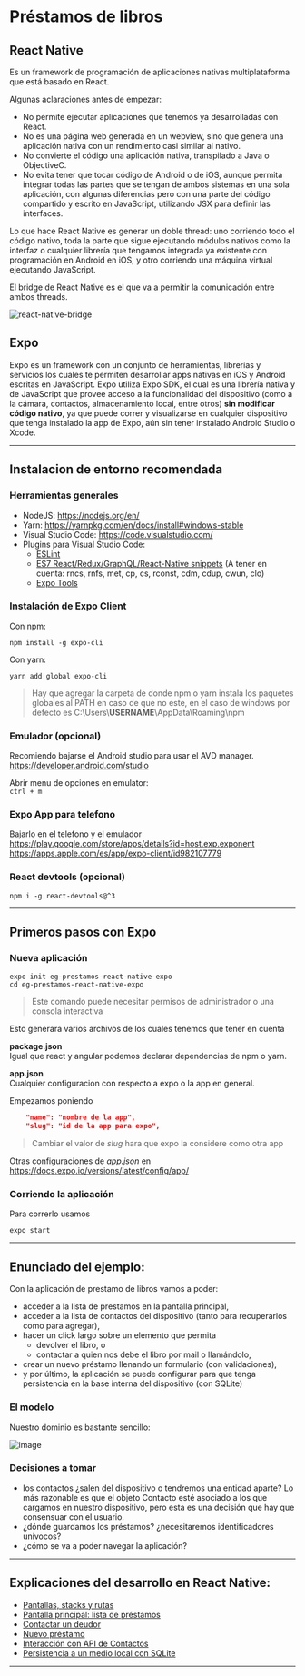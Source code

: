 
# Préstamos de libros

## React Native
Es un framework de programación de aplicaciones nativas multiplataforma que está basado en React.

Algunas aclaraciones antes de empezar:
- No permite ejecutar aplicaciones que tenemos ya desarrolladas con React.
- No es una página web generada en un webview, sino que genera una aplicación nativa con un rendimiento casi similar al nativo.
- No convierte el código una aplicación nativa, transpilado a Java o ObjectiveC.
- No evita tener que tocar código de Android o de iOS, aunque permita integrar todas las partes que se tengan de ambos sistemas en una sola aplicación, con algunas diferencias pero con una parte del código compartido y escrito en JavaScript, utilizando JSX para definir las interfaces.


Lo que hace React Native es generar un doble thread: uno corriendo todo el código nativo, toda la parte que sigue ejecutando módulos nativos como la interfaz o cualquier librería que tengamos integrada ya existente con programación en Android en iOS, y otro corriendo una máquina virtual ejecutando JavaScript.

El bridge de React Native es el que va a permitir la comunicación entre ambos threads. 

![react-native-bridge](./docs/images/react-native-bridge.webp)

## Expo

Expo es un framework con un conjunto de herramientas, librerías y servicios los cuales te permiten desarrollar apps nativas en iOS y Android escritas en JavaScript. Expo utiliza Expo SDK, el cual es una librería nativa y de JavaScript que provee acceso a la funcionalidad del dispositivo (como a la cámara, contactos, almacenamiento local, entre otros) **sin modificar código nativo**, ya que puede correr y visualizarse en cualquier dispositivo que tenga instalado la app de Expo, aún sin tener instalado Android Studio o Xcode.

---
## Instalacion de entorno recomendada

### Herramientas generales
 - NodeJS: https://nodejs.org/en/
 - Yarn: https://yarnpkg.com/en/docs/install#windows-stable
 - Visual Studio Code: https://code.visualstudio.com/
 - Plugins para Visual Studio Code:
   - [ESLint](https://marketplace.visualstudio.com/items?itemName=dbaeumer.vscode-eslint)
   - [ES7 React/Redux/GraphQL/React-Native snippets](https://marketplace.visualstudio.com/items?itemName=dsznajder.es7-react-js-snippets) (A tener en cuenta: rncs, rnfs, met, cp, cs, rconst, cdm, cdup, cwun, clo)
   - [Expo Tools](https://marketplace.visualstudio.com/items?itemName=byCedric.vscode-expo)

### Instalación de Expo Client  
Con npm: 
```console
npm install -g expo-cli
```
Con yarn:
```console
yarn add global expo-cli
```
> Hay que agregar la carpeta de donde npm o yarn instala los paquetes globales al PATH en caso de que no este, en el caso de windows por defecto es C:\Users\\**USERNAME**\AppData\Roaming\npm  

### Emulador (opcional)
Recomiendo bajarse el Android studio para usar el AVD manager.  
https://developer.android.com/studio

Abrir menu de opciones en emulator:  
`ctrl + m`

### Expo App para telefono
Bajarlo en el telefono y el emulador
https://play.google.com/store/apps/details?id=host.exp.exponent
https://apps.apple.com/es/app/expo-client/id982107779

### React devtools (opcional)
```console
npm i -g react-devtools@^3
```

---
## Primeros pasos con Expo

### Nueva aplicación
```console
expo init eg-prestamos-react-native-expo
cd eg-prestamos-react-native-expo
```
> Este comando puede necesitar permisos de administrador o una consola interactiva

Esto generara varios archivos de los cuales tenemos que tener en cuenta

**package.json**  
Igual que react y angular podemos declarar dependencias de npm o yarn.

**app.json**  
Cualquier configuracion con respecto a expo o la app en general.

Empezamos poniendo
```json
    "name": "nombre de la app",
    "slug": "id de la app para expo",
```
> Cambiar el valor de *slug* hara que expo la considere como otra app

Otras configuraciones de *app.json* en https://docs.expo.io/versions/latest/config/app/

### Corriendo la aplicación

Para correrlo usamos  
```console
expo start
```

---
## Enunciado del ejemplo:

Con la aplicación de prestamo de libros vamos a poder:

* acceder a la lista de prestamos en la pantalla principal,
* acceder a la lista de contactos del dispositivo (tanto para recuperarlos como para agregar),
* hacer un click largo sobre un elemento que permita
  * devolver el libro, o
  * contactar a quien nos debe el libro por mail o llamándolo,
* crear un nuevo préstamo llenando un formulario (con validaciones),
* y por último, la aplicación se puede configurar para que tenga persistencia en la base interna del dispositivo (con SQLite)

### El modelo

Nuestro dominio es bastante sencillo:

![image](docs/images/modelo.png)

### Decisiones a tomar

* los contactos ¿salen del dispositivo o tendremos una entidad aparte? Lo más razonable es que el objeto Contacto esté asociado a los que cargamos en nuestro dispositivo, pero esta es una decisión que hay que consensuar con el usuario.
* ¿dónde guardamos los préstamos? ¿necesitaremos identificadores unívocos?
* ¿cómo se va a poder navegar la aplicación?

---

## Explicaciones del desarrollo en React Native:

* [Pantallas, stacks y rutas](docs/rutasYPantallas.md)
* [Pantalla principal: lista de préstamos](docs/listaPrestamos.md)
* [Contactar un deudor](docs/contactarDeudor.md)
* [Nuevo préstamo](docs/nuevoPrestamo.md)
* [Interacción con API de Contactos](docs/apiContactos.md)
* [Persistencia a un medio local con SQLite](docs/persistenciaLocal.md)

---
